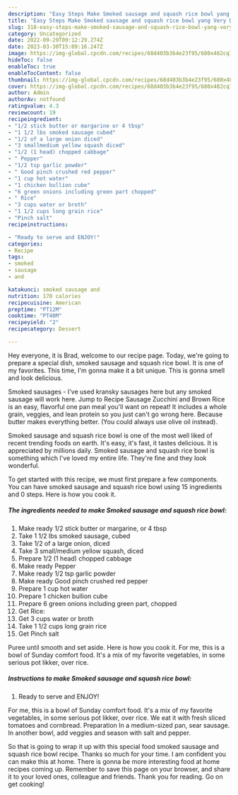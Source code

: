 ```yaml
---
description: "Easy Steps Make Smoked sausage and squash rice bowl yang Very Delicious}"
title: "Easy Steps Make Smoked sausage and squash rice bowl yang Very Delicious}"
slug: 318-easy-steps-make-smoked-sausage-and-squash-rice-bowl-yang-very-delicious
category: Uncategorized
date: 2022-09-29T09:12:29.274Z
date: 2023-03-30T15:09:16.247Z
image: https://img-global.cpcdn.com/recipes/68d403b3b4e23f95/680x482cq70/smoked-sausage-and-squash-rice-bowl-recipe-main-photo.jpg
hideToc: false
enableToc: true
enableTocContent: false
thumbnail: https://img-global.cpcdn.com/recipes/68d403b3b4e23f95/680x482cq70/smoked-sausage-and-squash-rice-bowl-recipe-main-photo.jpg
cover: https://img-global.cpcdn.com/recipes/68d403b3b4e23f95/680x482cq70/smoked-sausage-and-squash-rice-bowl-recipe-main-photo.jpg
author: Admin
authorAv: notfound
ratingvalue: 4.3
reviewcount: 19
recipeingredient:
- "1/2 stick butter or margarine or 4 tbsp"
- "1 1/2 lbs smoked sausage cubed"
- "1/2 of a large onion diced"
- "3 smallmedium yellow squash diced"
- "1/2 (1 head) chopped cabbage"
- " Pepper"
- "1/2 tsp garlic powder"
- " Good pinch crushed red pepper"
- "1 cup hot water"
- "1 chicken bullion cube"
- "6 green onions including green part chopped"
- " Rice"
- "3 cups water or broth"
- "1 1/2 cups long grain rice"
- "Pinch salt"
recipeinstructions:

- "Ready to serve and ENJOY!"
categories:
- Recipe
tags:
- smoked
- sausage
- and

katakunci: smoked sausage and 
nutrition: 170 calories
recipecuisine: American
preptime: "PT12M"
cooktime: "PT40M"
recipeyield: "2"
recipecategory: Dessert

---
```



Hey everyone, it is Brad, welcome to our recipe page. Today, we're going to prepare a special dish, smoked sausage and squash rice bowl. It is one of my favorites. This time, I'm gonna make it a bit unique. This is gonna smell and look delicious.

Smoked sausages - I&#39;ve used kransky sausages here but any smoked sausage will work here. Jump to Recipe Sausage Zucchini and Brown Rice is an easy, flavorful one pan meal you&#39;ll want on repeat! It includes a whole grain, veggies, and lean protein so you just can&#39;t go wrong here. Because butter makes everything better. (You could always use olive oil instead).

Smoked sausage and squash rice bowl is one of the most well liked of recent trending foods on earth. It's easy, it's fast, it tastes delicious. It is appreciated by millions daily. Smoked sausage and squash rice bowl is something which I've loved my entire life. They're fine and they look wonderful.


To get started with this recipe, we must first prepare a few components. You can have smoked sausage and squash rice bowl using 15 ingredients and 0 steps. Here is how you cook it.

<!--inarticleads1-->

##### The ingredients needed to make Smoked sausage and squash rice bowl:

1. Make ready 1/2 stick butter or margarine, or 4 tbsp
1. Take 1 1/2 lbs smoked sausage, cubed
1. Take 1/2 of a large onion, diced
1. Take 3 small/medium yellow squash, diced
1. Prepare 1/2 (1 head) chopped cabbage
1. Make ready  Pepper
1. Make ready 1/2 tsp garlic powder
1. Make ready  Good pinch crushed red pepper
1. Prepare 1 cup hot water
1. Prepare 1 chicken bullion cube
1. Prepare 6 green onions including green part, chopped
1. Get  Rice:
1. Get 3 cups water or broth
1. Take 1 1/2 cups long grain rice
1. Get Pinch salt


Puree until smooth and set aside. Here is how you cook it. For me, this is a bowl of Sunday comfort food. It&#39;s a mix of my favorite vegetables, in some serious pot likker, over rice. 

<!--inarticleads2-->

##### Instructions to make Smoked sausage and squash rice bowl:


1. Ready to serve and ENJOY!

For me, this is a bowl of Sunday comfort food. It&#39;s a mix of my favorite vegetables, in some serious pot likker, over rice. We eat it with fresh sliced tomatoes and cornbread. Preparation In a medium-sized pan, sear sausage. In another bowl, add veggies and season with salt and pepper. 

So that is going to wrap it up with this special food smoked sausage and squash rice bowl recipe. Thanks so much for your time. I am confident you can make this at home. There is gonna be more interesting food at home recipes coming up. Remember to save this page on your browser, and share it to your loved ones, colleague and friends. Thank you for reading. Go on get cooking!
